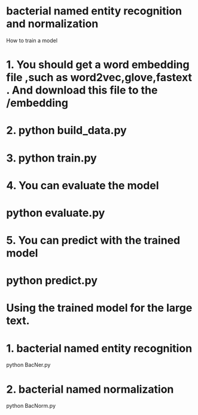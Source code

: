 #  bacterial named entity recognition and normalization


How to train a model
# 1. You should get a word embedding file ,such as word2vec,glove,fastext . And download this file to the /embedding

# 2. python build_data.py

# 3. python train.py

# 4. You can evaluate the model 
    
  # python evaluate.py
   
# 5. You can predict with the trained model

   # python predict.py



# Using the trained model for the large text.

# 1. bacterial named entity recognition

   python BacNer.py
   
# 2. bacterial named normalization

   python BacNorm.py
   

